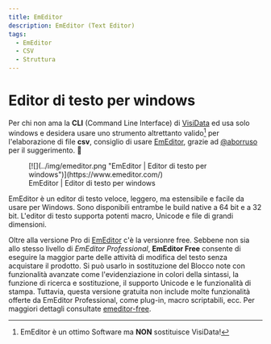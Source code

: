 ```yaml
---
title: EmEditor
description: EmEditor (Text Editor)
tags:
  - EmEditor
  - CSV
  - Struttura
---
```


# Editor di testo per windows

Per chi non ama la **CLI** (Command Line Interface)  di [VisiData](https://www.visidata.org/)  ed usa solo windows e desidera usare uno strumento altrettanto valido[^1] per l'elaborazione di file **csv**, consiglio di usare [EmEditor](https://www.emeditor.com/), grazie ad [@aborruso](https://twitter.com/aborruso) per il suggerimento. 🙂

[^1]: EmEditor è 	un ottimo Software ma **NON** sostituisce VisiData!

<figure markdown>
[![](../img/emeditor.png "EmEditor | Editor di testo per windows")](https://www.emeditor.com/)
  <figcaption>EmEditor | Editor di testo per windows</figcaption>
</figure>

EmEditor è un editor di testo veloce, leggero, ma estensibile e facile da usare per Windows. Sono disponibili entrambe le build native a 64 bit e a 32 bit. L'editor di testo supporta potenti macro, Unicode e file di grandi dimensioni. 

Oltre alla versione Pro di [EmEditor](https://www.emeditor.com/) c'è la versionre free. Sebbene non sia allo stesso livello di *EmEditor Professional*, **EmEditor Free** consente di eseguire la maggior parte delle attività di modifica del testo senza acquistare il prodotto. Si può usarlo in sostituzione del Blocco note con funzionalità avanzate come l'evidenziazione in colori della sintassi, la funzione di ricerca e sostituzione, il supporto Unicode e le funzionalità di stampa. Tuttavia, questa versione gratuita non include molte funzionalità offerte da EmEditor Professional, come plug-in, macro scriptabili, ecc. Per maggiori dettagli consultate [emeditor-free](https://www.emeditor.com/text-editor-features/history/emeditor-free/).



